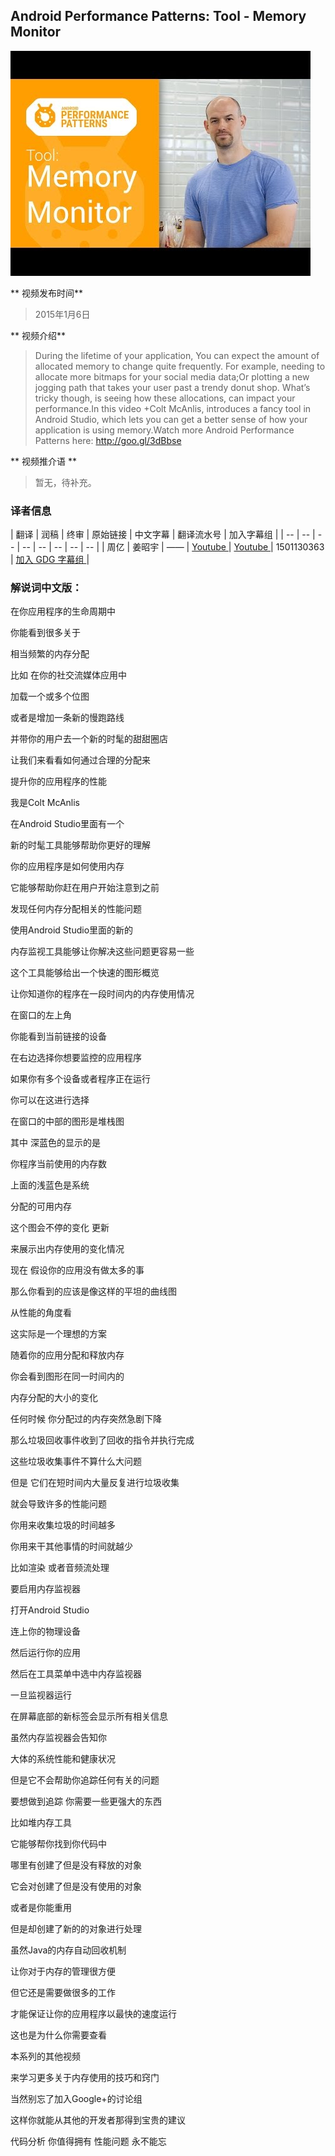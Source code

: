 ## Android Performance Patterns: Tool - Memory Monitor

![video_screenshot](images/7ls28uGMBEs.jpg)

** 视频发布时间**
 
> 2015年1月6日

** 视频介绍**

> During the lifetime of your application, You can expect the amount of allocated memory to change quite frequently. For example, needing to allocate more bitmaps for your social media data;Or plotting a new jogging path that takes your user past a trendy donut shop. What’s tricky though, is seeing how these allocations, can impact your performance.In this video +Colt McAnlis, introduces a fancy tool in Android Studio, which lets you can get a better sense of how your application is using memory.Watch more Android Performance Patterns here: http://goo.gl/3dBbse

** 视频推介语 **

>  暂无，待补充。


### 译者信息

| 翻译 | 润稿 | 终审 | 原始链接 | 中文字幕 |  翻译流水号  |  加入字幕组  |
| -- | -- | -- | -- | -- |  -- | -- | -- |
| 周亿 | 姜昭宇 | —— | [ Youtube ]( https://www.youtube.com/watch?v=7ls28uGMBEs )  |  [ Youtube ]( https://www.youtube.com/watch?v=7ls28uGMBEs ) | 1501130363 | [ 加入 GDG 字幕组 ]( http://www.gfansub.com/join_translator )  |



### 解说词中文版：

在你应用程序的生命周期中 

你能看到很多关于 

相当频繁的内存分配 

比如  在你的社交流媒体应用中 

加载一个或多个位图 

或者是增加一条新的慢跑路线 

并带你的用户去一个新的时髦的甜甜圈店 

让我们来看看如何通过合理的分配来 

提升你的应用程序的性能 

我是Colt McAnlis 

在Android Studio里面有一个 

新的时髦工具能够帮助你更好的理解 

你的应用程序是如何使用内存 

它能够帮助你赶在用户开始注意到之前 

发现任何内存分配相关的性能问题 

使用Android Studio里面的新的 

内存监视工具能够让你解决这些问题更容易一些 

这个工具能够给出一个快速的图形概览 

让你知道你的程序在一段时间内的内存使用情况 

在窗口的左上角 

你能看到当前链接的设备 

在右边选择你想要监控的应用程序 

如果你有多个设备或者程序正在运行 

你可以在这进行选择 

在窗口的中部的图形是堆栈图 

其中  深蓝色的显示的是 

你程序当前使用的内存数 

上面的浅蓝色是系统 

分配的可用内存 

这个图会不停的变化  更新 

来展示出内存使用的变化情况 

现在  假设你的应用没有做太多的事 

那么你看到的应该是像这样的平坦的曲线图 

从性能的角度看 

这实际是一个理想的方案 

随着你的应用分配和释放内存 

你会看到图形在同一时间内的 

内存分配的大小的变化 

任何时候  你分配过的内存突然急剧下降 

那么垃圾回收事件收到了回收的指令并执行完成 

这些垃圾收集事件不算什么大问题 

但是  它们在短时间内大量反复进行垃圾收集 

就会导致许多的性能问题 

你用来收集垃圾的时间越多 

你用来干其他事情的时间就越少 

比如渲染  或者音频流处理 

要启用内存监视器 

打开Android Studio 

连上你的物理设备 

然后运行你的应用 

然后在工具菜单中选中内存监视器 

一旦监视器运行 

在屏幕底部的新标签会显示所有相关信息 

虽然内存监视器会告知你 

大体的系统性能和健康状况 

但是它不会帮助你追踪任何有关的问题 

要想做到追踪  你需要一些更强大的东西 

比如堆内存工具 

它能够帮你找到你代码中 

哪里有创建了但是没有释放的对象 

它会对创建了但是没有使用的对象 

或者是你能重用 

但是却创建了新的的对象进行处理 

虽然Java的内存自动回收机制 

让你对于内存的管理很方便 

但它还是需要做很多的工作 

才能保证让你的应用程序以最快的速度运行 

这也是为什么你需要查看 

本系列的其他视频 

来学习更多关于内存使用的技巧和窍门 

当然别忘了加入Google+的讨论组 

这样你就能从其他的开发者那得到宝贵的建议 

代码分析  你值得拥有  性能问题  永不能忘 




